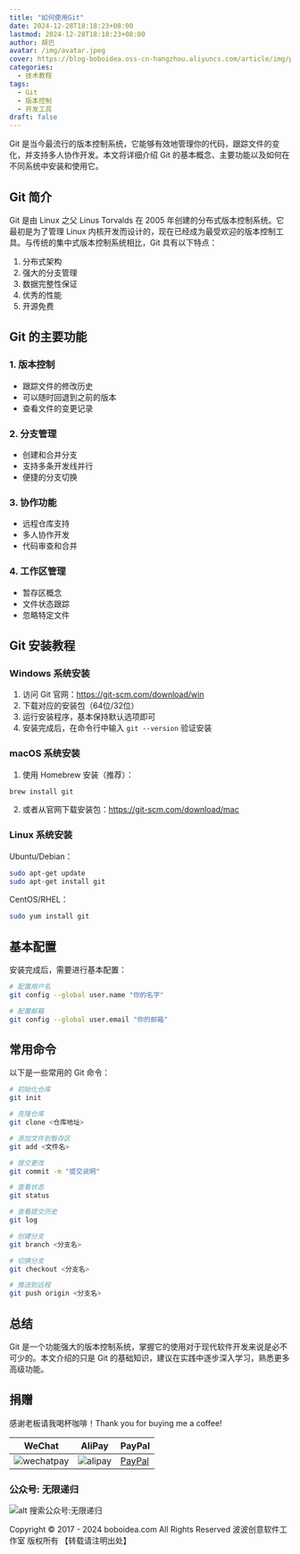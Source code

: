 ```yaml
---
title: "如何使用Git"
date: 2024-12-28T18:18:23+08:00
lastmod: 2024-12-28T18:18:23+08:00
author: 胡巴
avatar: /img/avatar.jpeg
cover: https://blog-boboidea.oss-cn-hangzhou.aliyuncs.com/article/img/posts/auto/article%20(7).jpg
categories:
  - 技术教程
tags:
  - Git
  - 版本控制
  - 开发工具
draft: false
---
```


Git 是当今最流行的版本控制系统，它能够有效地管理你的代码，跟踪文件的变化，并支持多人协作开发。本文将详细介绍 Git 的基本概念、主要功能以及如何在不同系统中安装和使用它。

<!--more-->

## Git 简介

Git 是由 Linux 之父 Linus Torvalds 在 2005 年创建的分布式版本控制系统。它最初是为了管理 Linux 内核开发而设计的，现在已经成为最受欢迎的版本控制工具。与传统的集中式版本控制系统相比，Git 具有以下特点：

1. 分布式架构
2. 强大的分支管理
3. 数据完整性保证
4. 优秀的性能
5. 开源免费

## Git 的主要功能

### 1. 版本控制
- 跟踪文件的修改历史
- 可以随时回退到之前的版本
- 查看文件的变更记录

### 2. 分支管理
- 创建和合并分支
- 支持多条开发线并行
- 便捷的分支切换

### 3. 协作功能
- 远程仓库支持
- 多人协作开发
- 代码审查和合并

### 4. 工作区管理
- 暂存区概念
- 文件状态跟踪
- 忽略特定文件

## Git 安装教程

### Windows 系统安装

1. 访问 Git 官网：https://git-scm.com/download/win
2. 下载对应的安装包（64位/32位）
3. 运行安装程序，基本保持默认选项即可
4. 安装完成后，在命令行中输入 `git --version` 验证安装

### macOS 系统安装

1. 使用 Homebrew 安装（推荐）：
```bash
brew install git
```

2. 或者从官网下载安装包：https://git-scm.com/download/mac

### Linux 系统安装

Ubuntu/Debian：
```bash
sudo apt-get update
sudo apt-get install git
```

CentOS/RHEL：
```bash
sudo yum install git
```

## 基本配置

安装完成后，需要进行基本配置：

```bash
# 配置用户名
git config --global user.name "你的名字"

# 配置邮箱
git config --global user.email "你的邮箱"
```

## 常用命令

以下是一些常用的 Git 命令：

```bash
# 初始化仓库
git init

# 克隆仓库
git clone <仓库地址>

# 添加文件到暂存区
git add <文件名>

# 提交更改
git commit -m "提交说明"

# 查看状态
git status

# 查看提交历史
git log

# 创建分支
git branch <分支名>

# 切换分支
git checkout <分支名>

# 推送到远程
git push origin <分支名>
```

## 总结

Git 是一个功能强大的版本控制系统，掌握它的使用对于现代软件开发来说是必不可少的。本文介绍的只是 Git 的基础知识，建议在实践中逐步深入学习，熟悉更多高级功能。

<!--qr_code-->

## 捐赠

感谢老板请我喝杯咖啡！Thank you for buying me a coffee!

| WeChat | AliPay | PayPal |
| --- | --- | --- |
| ![wechatpay](https://blog-boboidea.oss-cn-hangzhou.aliyuncs.com/pay/wechat_%E6%94%B6%E6%AC%BE%E7%A0%81.jpg) | ![alipay](https://blog-boboidea.oss-cn-hangzhou.aliyuncs.com/pay/alipay.jpg) | [PayPal](https://paypal.me/JianboQin?country.x=C2&locale.x=zh_XC) |

### 公众号: 无限递归

![alt 搜索公众号:无限递归](https://blog-boboidea.oss-cn-hangzhou.aliyuncs.com/article/img/gongzhonghao.jpeg "无限递归")

<!--declare-declare-->

Copyright &copy; 2017 - 2024 boboidea.com All Rights Reserved 波波创意软件工作室 版权所有 【转载请注明出处】
